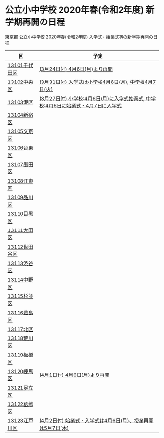 # 公立小中学校 2020年春(令和2年度) 新学期再開の日程

東京都 公立小中学校 2020年春(令和2年度) 入学式・始業式等の新学期再開の日程

| 区            | 予定    |
| ------------- | ------- |
| [13101千代田区](https://github.com/socv/socv.github.io/issues/1) |[(3月24日付) 4月6日(月)より再開](https://www.city.chiyoda.lg.jp/documents/19363/gakko-shingakkitaio_1.pdf)
| [13102中央区  ](https://github.com/socv/socv.github.io/issues/2) |[(3月31日付) 入学式は小学校4月6日(月), 中学校4月7日(火)](https://www.city.chuo.lg.jp/kosodate/gakkokyouiku/rinzikyuukou.html)
| [13103港区    ](https://github.com/socv/socv.github.io/issues/3) |[(3月27日付) 小学校:4月6日(月)に入学式始業式, 中学校:4月6日に始業式・4月7日に入学式 ](https://www.city.minato.tokyo.jp/houdou/kuse/koho/press/202003/20200327-3_press.html)
| [13104新宿区  ](https://github.com/socv/socv.github.io/issues/4) |
| [13105文京区  ](https://github.com/socv/socv.github.io/issues/5) |
| [13106台東区  ](https://github.com/socv/socv.github.io/issues/6) |
| [13107墨田区  ](https://github.com/socv/socv.github.io/issues/7) |
| [13108江東区  ](https://github.com/socv/socv.github.io/issues/8) |
| [13109品川区  ](https://github.com/socv/socv.github.io/issues/9) |
| [13110目黒区  ](https://github.com/socv/socv.github.io/issues/10) |
| [13111大田区  ](https://github.com/socv/socv.github.io/issues/11) |
| [13112世田谷区](https://github.com/socv/socv.github.io/issues/12) |
| [13113渋谷区  ](https://github.com/socv/socv.github.io/issues/13) |
| [13114中野区  ](https://github.com/socv/socv.github.io/issues/14) |
| [13115杉並区  ](https://github.com/socv/socv.github.io/issues/15) |
| [13116豊島区  ](https://github.com/socv/socv.github.io/issues/16) |
| [13117北区    ](https://github.com/socv/socv.github.io/issues/17) |
| [13118荒川区  ](https://github.com/socv/socv.github.io/issues/18) |
| [13119板橋区  ](https://github.com/socv/socv.github.io/issues/19) |
| [13120練馬区  ](https://github.com/socv/socv.github.io/issues/20) |[(4月1日付) 4月6日(月)より再開](https://www.city.nerima.tokyo.jp/kosodatekyoiku/kyoiku/oshirase/korona.html)
| [13121足立区  ](https://github.com/socv/socv.github.io/issues/21) |
| [13122葛飾区  ](https://github.com/socv/socv.github.io/issues/22) |
| [13123江戸川区](https://github.com/socv/socv.github.io/issues/23) |[(4月2日付) 始業式・入学式は4月6日(月)、授業再開は5月7日(木)](https://www.city.edogawa.tokyo.jp/e068/kosodate/kyoiku/kyouiku/oshirase/rinjikyugyou.html)
